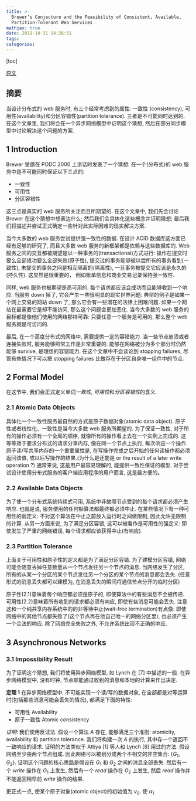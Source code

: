 ```yaml
---
title: >-
  Brewer’s Conjecture and the Feasibility of Consistent, Available,
  Partition-Tolerant Web Services
mathjax: true
date: 2019-10-31 14:26:51
tags:
categories:
---
```


[toc]

[原文](https://users.ece.cmu.edu/~adrian/731-sp04/readings/GL-cap.pdf)

## 摘要

当设计分布式的 web 服务时, 有三个经常考虑到的属性: 一致性 (consistency), 可用性(availability)和分区容错性(partition tolerance). 三者是不可能同时达到的. 在这个文章里, 我们将会在一个异步网络模型中证明这个猜想, 然后在部分同步模型中讨论解决这个问题的方案.

## 1 Introduction

Brewer 受邀在 PODC 2000 上讲话时发表了一个猜想: 在一个(分布式)的 web 服务中是不可能同时保证以下三点的:

- 一致性
- 可用性
- 分区容错性

这三点是真实的 web 服务所关注而且所期望的. 在这个文章中, 我们先会讨论 Brewer 在这个猜想中想表达什么; 然后我们会具体化这些概念并证明猜想; 最后我们将描述并尝试正式确定一些针对此实际困难的现实解决方案.

当今大多数的 web 服务尝试提供强一致性的数据. 在设计 ACID 数据库这方面已经有足够的研究了, 而且大多数 web 服务的新框架都是依赖与这些数据库的. Web 服务之间的交互都被期望是以一种事务的(transactional)方式进行: 操作在提交时要么全部成功要么全部失败(原子性), 提交过的事务能够被以后所有的事务看到(一致性), 未提交的事务之间是相互隔离的(隔离性), 一旦事务被提交它应该是永久的(持久性). 这显然是很重要的， 例如账单信息和商业交易记录保持强一致性.

同样, web 服务也被期望是高可用的. 每个请求都应该会成功而且能够收到一个响应. 当服务 down 掉了, 它会产生一些很明显的现实世界问题: 典型的例子是如果一个网上交易的网站 down 了, 那么它会有一些潜在的法律上困难问题. 如果一个网站在最需要它是却不能访问, 那么这个问题会更加恶化. 当今大多数的 web 服务的目标都是像他们使用的网络那样可靠: 只要任意一个服务是可用的, 那么整个 web 服务就是可访问的.

最后, 在一个高度分布式的网络中, 需要提供一定的容错能力. 当一些节点崩溃或者连接失败时, 服务能够照常工作是非常重要的. 能够在网络被分为多个部分时仍然能够 survive, 是理想的容错能力. 在这个文章中不会谈论到 stopping failures, 尽管有些情况下可以把 stopping failures 比做存在于分区自身唯一组件中的节点.

## 2 Formal Model

在这节中, 我们会正式定义单词*一致性*, *可用性*和*分区容错性*的含义.

### 2.1 Atomic Data Objects

具体化一个一致性服务最自然的方式是原子数据对象(atomic data object). 原子性或者线性化、一致性是当今大多数 web 服务所期望的. 为了保证一致性, 对于所有的操作必须有一个全局的顺序, 就像所有的操作看上去在一个实例上完成的. 这等等效于要求分布式的请求分享内存, 像在同一个节点上执行, 每次响应一个操作. 原子读/写共享内存的一个重要属性是, 在写操作完成之后开始的任何读操作都必须返回该值, 或以后写操作的结果.(为什么是还能是 or the result of a later write operation ?) 通常来说, 这是用户最容易理解的, 能提供一致性保证的模型. 对于尝试设计使用分布式服务的客户端应用程序的用户而言, 这是最方便的。

### 2.2 Available Data Objects

为了使一个分布式系统持续式可用, 系统中非故障节点受到的每个请求都必须产生响应. 也就是说, 服务使用的任何额算法都最终都必须中止. 在某些情况下有一种可用性的弱定义: 不对这个算法在中止之前放入运行时之间做限制, 因此允许无限制的计算. 从另一方面来说, 为了满足分区容错, 这可以被看作是可用性的强定义: 即使发生了严重的网络错误, 每个请求都应该获得中止(有响应).

### 2.3 Partition Tolerance

上面关于可用性和原子性的定义都是为了满足分区容错. 为了建模分区容错, 网络可能会随意丢掉任意数量从一个节点发往另一个节点的消息. 当网络发生了分区, 所有的从某一个分区的某个节点发往另一个分区的某个节点的消息都会丢失. (任意形式的消息丢失都可以建模为, 在消息丢失的瞬间将通信节点分开的临时分区)

原子性(2.1)意味着每个响应都必须是原子的, 即使算法中的有些消息不会被传递. 可用性(2.2)意味着所有收到的请求都必须有响应, 即使有些消息可能会丢失. 注意这和一个纯共享内存系统中的的非等待中止(wait-free termination)有点像: 即使网络中的其他节点都失败了(这个节点再在他自己唯一的网络分区里), 也必须产生一个合法的响应. 除了网络完全失败之外, 不允许系统出现不正确的响应.

## 3 Asynchronous Networks

### 3.1 Impossibility Result

为了证明这个猜想, 我们将使用异步网络模型, 如 Lynch 在 [7] 中描述的一般. 在异步网络模型中, 没有时钟, 节点职能通过收到的消息和本地的计算来作出决定.

**定理 1** 在异步网络模型中, 不可能实现一个读/写的数据对象, 在全部都是对等运算时(包括那些消息可能会丢失的情况), 都满足下面的特性:

- 可用性 Availability
- 原子一致性 Atomic consistency

_证明_: 我们使用反证法. 假设一个算法 _A_ 存在, 能够满足三个准则: atomicity, availability 和 partition tolerance. 我们将构建一次 _A_ 的执行, 其中存一个返回不一致响应的请求. 证明的方法类似于 Attiya [1] 等人和 Lynch [8] 用过的方法. 假设网络至少由两个节点组成. 因此网络可以被划分成两个不相交的非空集合: $\{G_1,G_2\}$. 证明这个问题的核心思路是假设在 $G_1$ 和 $G_2$ 之间的消息全部丢失. 然后有一个 $write$ 操作在 $G_1$ 上发生, 然后有一个 $read$ 操作在 $G_2$ 上发生, 然后 $read$ 操作并不能返回稍早前 $write$ 操作的结果.

更正式一点, 使某个原子对象(atomic object)的初始值为 $v_0$. 使 $\alpha_1$
